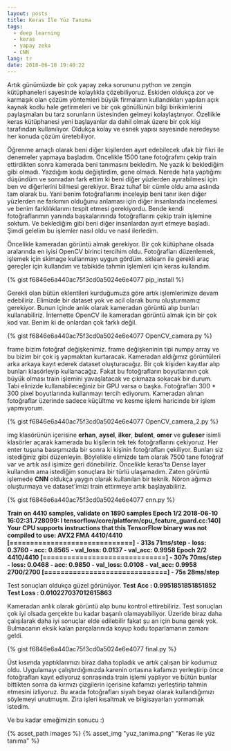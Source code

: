 ```yaml
---
layout: posts
title: Keras İle Yüz Tanıma
tags:
  - deep learning
  - keras
  - yapay zeka
  - CNN
lang: tr
date: 2018-06-10 19:40:22
---
```


Artık günümüzde bir çok yapay zeka sorununu python ve zengin kütüphaneleri sayesinde  kolaylıkla çözebiliyoruz. Eskiden oldukça zor ve karmaşık olan çözüm yöntemleri büyük firmaların kullandıkları yapıları açık kaynak kodlu hale getirmeleri ve bir çok gönüllünün bilgi birikimlerini paylaşmaları bu tarz sorunların üstesinden gelmeyi kolaylaştırıyor. Özellikle keras kütüphanesi yeni başlayanlar da dahil olmak üzere bir çok kişi tarafından kullanılıyor. Oldukça kolay ve esnek yapısı sayesinde neredeyse her konuda çözüm üretebiliyor.

Öğrenme amaçlı olarak beni diğer kişilerden ayırt edebilecek ufak bir fikri ile denemeler yapmaya başladım. Öncelikle 1500 tane fotoğrafımı çekip train ettirdikten sonra kamerada beni tanımasını bekledim. Ne yazık ki beklediğim gibi olmadı. Yazdığım kodu değiştirdim, gene olmadı. Nerede hata yaptığımı düşündüm ve sonradan fark ettim ki beni diğer yüzlerden ayırabilmesi için ben ve diğerlerini bilmesi gerekiyor. Biraz tuhaf bir cümle oldu ama aslında tam olarak bu. Yani benim fotoğraflarımı inceleyip beni tanır iken diğer yüzlerden ne farkımın olduğunu anlaması için diğer insanlarıda incelemesi ve benim farklılıklarımı tespit etmesi gerekiyordu. Bende kendi fotoğraflarımın yanında başkalarınında fotoğraflarını çekip train işlemine soktum. Ve beklediğim gibi beni diğer insanlardan ayırt etmeye başladı.
Şimdi gelelim bu işlemler nasıl oldu ve nasıl ilerledim.

Öncelikle kameradan görüntü almak gerekiyor. Bir çok kütüphane olsada aralarında en iyisi OpenCV birinci tercihim oldu. Fotoğrafları düzenlemek, işlemek için skimage kullanmayı uygun gördüm. sklearn ile gerekli araç gereçler için kullandım ve tabikide tahmin işlemleri için keras kullandım.

{% gist f6846e6a440ac75f3cd0a5024e6e4077 pip_install %}

Gerekli olan bütün eklentileri kurduğumuza göre artık işlemlerimize devam edebiliriz.
Elimizde bir dataset yok ve acil olarak bunu oluşturmamız gerekiyor. Bunun içinde anlık olarak kameradan görüntü alıp bunları kullanabiliriz.
İnternette OpenCV ile kameradan görüntü almak için bir çok kod var. Benim ki de onlardan çok farklı değil.

{% gist f6846e6a440ac75f3cd0a5024e6e4077 OpenCV_camera.py %}

frame bizim fotoğraf değişkenimiz. frame değişkeninin tipi numpy array ve bu bizim bir çok iş yapmaktan kurtaracak. Kameradan aldığımız görüntüleri arka arkaya kayıt ederek dataset oluşturacağız. Bir çok kişiden kayıtlar alıp bunları klasörleyip kullanacağız. Fakat bu fotoğrafların boyutlarının çok büyük olması train işlemini yavaşlatacak ve çıkmaza sokacak bir durum. Tabi elinizde kullanabileceğiniz bir GPU varsa o başka.
Fotoğrafları 300 * 300 pixel boyutlarında kullanmayı tercih ediyorum. Kameradan alınan fotoğraflar üzerinde sadece küçültme ve kesme işlemi haricinde bir işlem yapmıyorum.

{% gist f6846e6a440ac75f3cd0a5024e6e4077 OpenCV_camera_2.py %}

img klasörünün içerisine **erhan**, **aysel**, **ilker**, **bulent**, **omer** ve **guleser** isimli klasörler açarak kamerada bu kişilerin tek tek fotoğraflarını çekiyoruz. Her enter tuşuna basışımızda bir sonra ki kişinin fotoğrafları çekiliyor. Bunları siz istediğiniz gibi düzenleyin.
Böylelikle elimizde tam olarak 7500 tane fotoğraf var ve artık asıl işimize geri dönebiliriz.
Öncelikle keras'ta Dense layer kullandım ama istediğim sonuçlara bir türlü ulaşamadım. Zaten görüntü işlemede **CNN** oldukça yaygın olarak kullanılan bir teknik. Nöron ağımızı oluşturmaya ve dataset'imizi train ettirmeye artık başlayabiliriz.

{% gist f6846e6a440ac75f3cd0a5024e6e4077 cnn.py %}

**Train on 4410 samples, validate on 1890 samples
Epoch 1/2
2018-06-10 16:02:31.728099: I tensorflow/core/platform/cpu_feature_guard.cc:140] Your CPU supports instructions that this TensorFlow binary was not compiled to use: AVX2 FMA
4410/4410 [==============================] - 313s 71ms/step - loss: 0.3760 - acc: 0.8565 - val_loss: 0.0137 - val_acc: 0.9958
Epoch 2/2
4410/4410 [==============================] - 307s 70ms/step - loss: 0.0468 - acc: 0.9850 - val_loss: 0.0108 - val_acc: 0.9958
2700/2700 [==============================] - 75s 28ms/step**

Test sonuçları oldukça güzel görünüyor.
**Test Acc : 0.9951851851851852**
**Test Loss : 0.010227037012615863**

Kameradan anlık olarak görüntü alıp bunu kontrol ettirebiliriz. Test sonuçları çok iyi olsada gerçekte bu kadar başarılı olamayabiliyor. Üzeride biraz daha çalışılarak daha iyi sonuçlar elde edilebilir fakat şu an için buna gerek yok.
Bulmacanın eksik kalan parçalarınıda koyup kodu toparlamanın zamanı geldi.

{% gist f6846e6a440ac75f3cd0a5024e6e4077 final.py %}

Üst kısımda yaptıklarımızı biraz daha topladık ve artık çalışan bir kodumuz oldu. Uygulamayı çalıştırdığımızda karenin ortasına kafamızı yerleştirip önce fotoğrafları kayıt ediyoruz sonrasında train işlemi yaplıyor ve bütün bunlar bittikten sonra da kırmızı çizgilerin içerisine kafamızı yerleştirip tahmin etmesini izliyoruz.
Bu arada fotoğrafları siyah beyaz olarak kullandığımızı söylemeyi unutmuşm. Zira işleri kısaltmak ve bilgisayarları yormamak istedim.

Ve bu kadar emeğimizin sonucu :)

{% asset_path images %} 
{% asset_img "yuz_tanima.png" "Keras ile yüz tanıma" %}